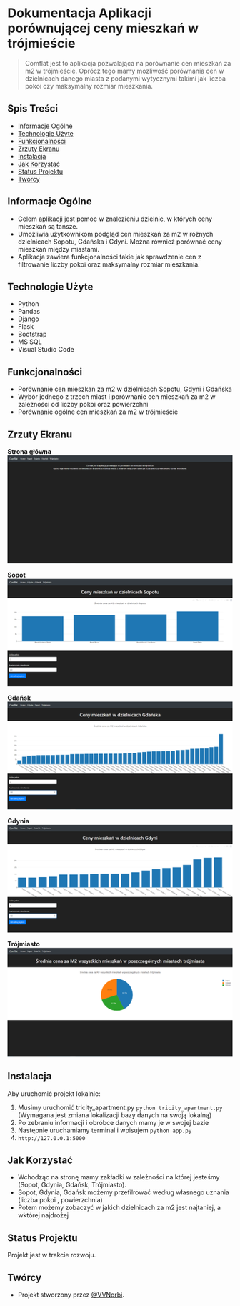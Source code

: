 # Dokumentacja Aplikacji porównującej ceny mieszkań w trójmieście
 
> Comflat jest to aplikacja pozwalająca na porównanie cen mieszkań za m2 w trójmieście.
Oprócz tego mamy mozliwość porównania cen w dzielnicach danego miasta z podanymi wytycznymi takimi jak liczba pokoi czy maksymalny rozmiar mieszkania.
 
## Spis Treści
* [Informacje Ogólne](#informacje-ogólne)
* [Technologie Użyte](#technologie-użyte)
* [Funkcjonalności](#funkcjonalności)
* [Zrzuty Ekranu](#zrzuty-ekranu)
* [Instalacja](#instalacja)
* [Jak Korzystać](#jak-korzystać)
* [Status Projektu](#status-projektu)
* [Twórcy](#twórcy)
 
## Informacje Ogólne
- Celem aplikacji jest pomoc w znalezieniu dzielnic, w których ceny mieszkań są tańsze.
- Umożliwia użytkownikom podgląd cen mieszkań za m2 w różnych dzielnicach Sopotu, Gdańska i Gdyni. Można również porównać ceny mieszkań między miastami.
- Aplikacja zawiera funkcjonalności takie jak sprawdzenie cen z filtrowanie liczby pokoi oraz maksymalny rozmiar mieszkania.
 
## Technologie Użyte
- Python
- Pandas
- Django
- Flask
- Bootstrap
- MS SQL
- Visual Studio Code
 
## Funkcjonalności
- Porównanie cen mieszkań za m2 w dzielnicach Sopotu, Gdyni i Gdańska
- Wybór jednego z trzech miast i porównanie cen mieszkań za m2 w zależności od liczby pokoi oraz powierzchni
- Porównanie ogólne cen mieszkań za m2 w trójmieście
 
## Zrzuty Ekranu

**Strona główna**
![Strona główna](screenshots/1.PNG)

**Sopot**
![Sopot](screenshots/2.PNG)

**Gdańsk**
![Gdańsk](screenshots/4.PNG)

**Gdynia**
![Gynia](screenshots/3.PNG)

**Trójmiasto**
![Trójmiasto](screenshots/5.PNG)

 
## Instalacja
Aby uruchomić projekt lokalnie:
1. Musimy uruchomić tricity_apartment.py `python tricity_apartment.py` (Wymagana jest zmiana lokalizacji bazy danych na swoją lokalną)
2. Po zebraniu informacji i obróbce danych mamy je w swojej bazie
3. Następnie uruchamiamy terminal i wpisujem `python app.py`
4. `http://127.0.0.1:5000`
 
## Jak Korzystać
- Wchodząc na stronę mamy zakładki w zależności na której jesteśmy (Sopot, Gdynia, Gdańsk, Trójmiasto).
- Sopot, Gdynia, Gdańsk możemy przefilrować według własnego uznania (liczba pokoi , powierzchnia)
- Potem możemy zobaczyć w jakich dzielnicach za m2 jest najtaniej, a wktórej najdrożej
 
## Status Projektu
Projekt jest w trakcie rozwoju.
 
## Twórcy
- Projekt stworzony przez [@VVNorbi](https://github.com/VVNorbi).
